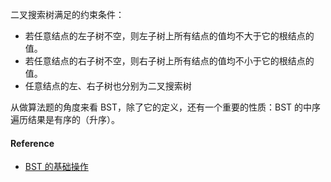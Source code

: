 二叉搜索树满足的约束条件：

- 若任意结点的左子树不空，则左子树上所有结点的值均不大于它的根结点的值。
- 若任意结点的右子树不空，则右子树上所有结点的值均不小于它的根结点的值。
- 任意结点的左、右子树也分别为二叉搜索树

从做算法题的角度来看 BST，除了它的定义，还有一个重要的性质：BST 的中序遍历结果是有序的（升序）。

#### Reference
- [BST 的基础操作](https://mp.weixin.qq.com/s?__biz=MzAxODQxMDM0Mw==&mid=2247488128&idx=2&sn=b8fb3fd2917f9ac86127054741cd5877&scene=21#wechat_redirect)